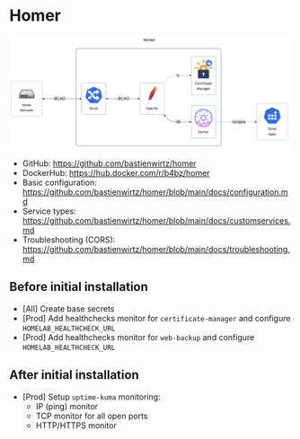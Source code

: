 # Homer

![diagram](../../docs/diagrams/out/apps/homer.png)

- GitHub: <https://github.com/bastienwirtz/homer>
- DockerHub: <https://hub.docker.com/r/b4bz/homer>
- Basic configuration: <https://github.com/bastienwirtz/homer/blob/main/docs/configuration.md>
- Service types: <https://github.com/bastienwirtz/homer/blob/main/docs/customservices.md>
- Troubleshooting (CORS): <https://github.com/bastienwirtz/homer/blob/main/docs/troubleshooting.md>

## Before initial installation

- \[All\] Create base secrets
- \[Prod\] Add healthchecks monitor for `certificate-manager` and configure `HOMELAB_HEALTHCHECK_URL`
- \[Prod\] Add healthchecks monitor for `web-backup` and configure `HOMELAB_HEALTHCHECK_URL`

## After initial installation

- \[Prod\] Setup `uptime-kuma` monitoring:
    - IP (ping) monitor
    - TCP monitor for all open ports
    - HTTP/HTTPS monitor
